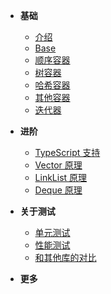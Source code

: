 - **基础**
  - [介绍](/zh-cn/start/introduction.md "快速开始")
  - [Base](/zh-cn/start/base.md "抽象父类 Base")
  - [顺序容器](/zh-cn/start/sequential-container.md "顺序容器")
  - [树容器](/zh-cn/start/tree-container.md "树容器")
  - [哈希容器](/zh-cn/start/hash-container.md "哈希容器")
  - [其他容器](/zh-cn/start/other-container.md "其他容器")
  - [迭代器](/zh-cn/start/iterator.md "迭代器")

- **进阶**
  - [TypeScript 支持](/zh-cn/advance/typescript-support.md "TypeScript 支持")
  - [Vector 原理](/zh-cn/advance/vector.md "Vector 原理")
  - [LinkList 原理](/zh-cn/advance/linklist.md "LinkList 原理")
  - [Deque 原理](/zh-cn/advance/deque.md "LinkList 原理")

- **关于测试**
  - [单元测试](/zh-cn/test/unit-test.md "单元测试")
  - [性能测试](/zh-cn/test/performance-test.md "性能测试")
  - [和其他库的对比](/zh-cn/test/compare2other.md "和其他库的对比")

- **更多**
